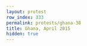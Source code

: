 ```yaml
---
layout: protest
row_index: 333
permalink: protests/ghana-38
title: Ghana, April 2015
hidden: true
---
```

